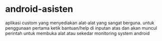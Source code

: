 # android-asisten
aplikasi custom yang menyediakan alat-alat yang sangat berguna.
untuk penggunaan pertama ketik bantuan/help di inputan atas
dan akan muncul perintah untuk membuka alat atau sekedar 
monitoring system android
